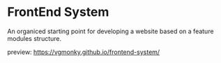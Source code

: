 # FrontEnd System

An organiced starting point for developing a website based on a feature modules structure. 

preview: https://vgmonky.github.io/frontend-system/
